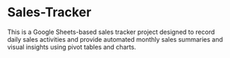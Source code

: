 # Sales-Tracker
This is a Google Sheets-based sales tracker project designed to record daily sales activities and provide automated monthly sales summaries and visual insights using pivot tables and charts.
